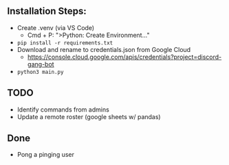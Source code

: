 ## Installation Steps:
- Create .venv (via VS Code)
    - Cmd + P: ">Python: Create Environment..."
- `pip install -r requirements.txt`
- Download and rename to credentials.json from Google Cloud
    - https://console.cloud.google.com/apis/credentials?project=discord-gang-bot
- `python3 main.py`

## TODO
- Identify commands from admins
- Update a remote roster (google sheets w/ pandas)

## Done
- Pong a pinging user